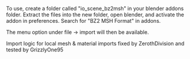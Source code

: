 To use, create a folder called "io_scene_bz2msh" in your blender addons folder. Extract the files into the new folder, open blender, and activate the addon in preferences. Search for "BZ2 MSH Format" in addons.

The menu option under file -> import will then be available.


Import logic for local mesh & material imports fixed by ZerothDivision and tested by GrizzlyOne95
